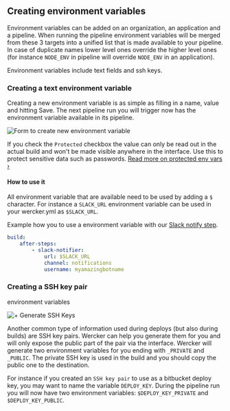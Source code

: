 ## Creating environment variables

Environment variables can be added on an organization, an application and a
pipeline. When running the pipeline environment variables will be merged from
these 3 targets into a unified list that is made available to your pipeline. In
case of duplicate names lower level ones override the higher level ones (for
instance `NODE_ENV` in pipeline will override `NODE_ENV` in an application).

Environment variables include text fields and ssh keys.

### <a name="text-env-var" class="anchor"></a>Creating a text environment variable

Creating a new environment variable is as simple as filling in a name, value and
hitting Save. The next pipeline run you will trigger now has the environment variable
available in its pipeline.

![Form to create new environment variable](/images/creating-env-vars_1.png)

If you check the `Protected` checkbox the value can only be read out in the
actual build and won't be made visible anywhere in the interface. Use this to
protect sensitive data such as passwords. [Read more on protected env vars
&rsaquo;](/docs/environment-variables/protected-variables.html)

#### How to use it

All environment variable that are available need to be used by adding a `$` character.
For instance a `SLACK_URL` environment variable  can be used in your
wercker.yml as `$SLACK_URL`.

Example how you to use a environment variable with our
[Slack notify step](https://app.wercker.com/applications/54d4a6c742494161430000f5/tab/details).

```yaml
build:
    after-steps:
        - slack-notifier:
            url: $SLACK_URL
            channel: notifications
            username: myamazingbotname
```

### <a name="ssh-env-var" class="anchor"></a>Creating a SSH key pair
environment variables

![+ Generate SSH Keys](/images/creating-env-vars_2.png)

Another common type of information used during deploys (but also during builds)
are SSH key pairs. Wercker can help you generate them for you and will only expose
the public part of the pair via the interface. Wercker will generate two
environment variables for you ending with `_PRIVATE` and `_PUBLIC`. The private
SSH key is used in the build and you should copy the public one to the
destination.

For instance if you created an `SSH key pair` to use as a bitbucket deploy key,
you may want to name the variable `DEPLOY_KEY`. During the pipeline
run you will now have two environment variables: `$DEPLOY_KEY_PRIVATE`
and `$DEPLOY_KEY_PUBLIC`.


